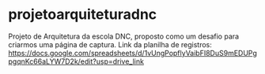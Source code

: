 # projetoarquiteturadnc
Projeto de Arquitetura da escola DNC, proposto como um desafio para criarmos uma página de captura.
Link da planilha de registros: https://docs.google.com/spreadsheets/d/1vUngPopflyVaibFI8DuS9mEDUPgpgqnKc66aLYW7D2k/edit?usp=drive_link
